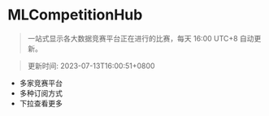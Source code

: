 # MLCompetitionHub

> 一站式显示各大数据竞赛平台正在进行的比赛，每天 16:00 UTC+8 自动更新。
  
> 更新时间: 2023-07-13T16:00:51+0800 

* 多家竞赛平台
* 多种订阅方式
* 下拉查看更多